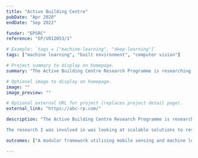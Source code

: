 ```yaml
---
title: "Active Building Centre"
pubDate: "Apr 2020"
endDate: "Sep 2022"

funder: "EPSRC"
reference: "EP/V012053/1"

# Example: `tags = ["machine-learning", "deep-learning"]`
tags: ["machine learning", "built environment", "computer vision"]

# Project summary to display on homepage.
summary: "The Active Building Centre Research Programme is researching and developing innovative tools and technologies that will ensure buildings of all scales contribute to a reduction in carbon emissions and a more sustainable built environment."

# Optional image to display on homepage.
image: ""
image_preview: ""

# Optional external URL for project (replaces project detail page).
external_link: "https://abc-rp.com/"

description: "The Active Building Centre Research Programme is researching and developing innovative tools and technologies that will ensure buildings of all scales contribute to a reduction in carbon emissions and a more sustainable built environment.

The research I was involved in was looking at scalable solutions to residential building retrofit, by learning features and properties from large scale multi-source datasets, including visual imaging, thermography and LiDAR."

outcomes: ["A modular framework utilising mobile sensing and machine learning to build digital shadows of residential buildings to estimate energy consumption.", "Publications in Environmental Research Letters and Buildings and Environment, alongside conference appearances at Sustainability in the Built Environment (SBE)"]

---
```



